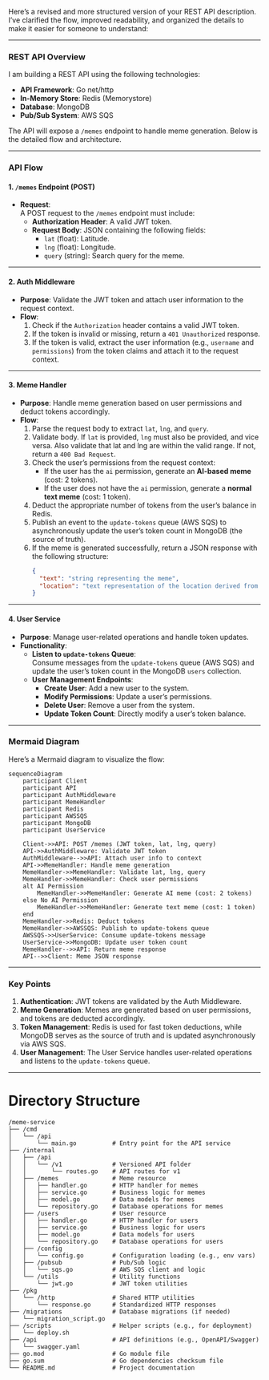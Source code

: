 Here’s a revised and more structured version of your REST API description. I’ve clarified the flow, improved readability, and organized the details to make it easier for someone to understand:

---

### **REST API Overview**
I am building a REST API using the following technologies:
- **API Framework**: Go net/http
- **In-Memory Store**: Redis (Memorystore)
- **Database**: MongoDB
- **Pub/Sub System**: AWS SQS

The API will expose a `/memes` endpoint to handle meme generation. Below is the detailed flow and architecture.

---

### **API Flow**

#### **1. `/memes` Endpoint (POST)**
- **Request**:  
  A POST request to the `/memes` endpoint must include:
  - **Authorization Header**: A valid JWT token.
  - **Request Body**: JSON containing the following fields:
    - `lat` (float): Latitude.
    - `lng` (float): Longitude.
    - `query` (string): Search query for the meme.
---

#### **2. Auth Middleware**
- **Purpose**: Validate the JWT token and attach user information to the request context.
- **Flow**:
  1. Check if the `Authorization` header contains a valid JWT token.
  2. If the token is invalid or missing, return a `401 Unauthorized` response.
  3. If the token is valid, extract the user information (e.g., `username` and `permissions`) from the token claims and attach it to the request context.

---

#### **3. Meme Handler**
- **Purpose**: Handle meme generation based on user permissions and deduct tokens accordingly.
- **Flow**:
  1. Parse the request body to extract `lat`, `lng`, and `query`.
  2. Validate body. If `lat` is provided, `lng` must also be provided, and vice versa. Also validate that lat and lng are within the valid range.  If not, return a `400 Bad Request`.
  3. Check the user’s permissions from the request context:
     - If the user has the `ai` permission, generate an **AI-based meme** (cost: 2 tokens).
     - If the user does not have the `ai` permission, generate a **normal text meme** (cost: 1 token).
  4. Deduct the appropriate number of tokens from the user’s balance in Redis.
  5. Publish an event to the `update-tokens` queue (AWS SQS) to asynchronously update the user’s token count in MongoDB (the source of truth).
  6. If the meme is generated successfully, return a JSON response with the following structure:
     ```json
     {
       "text": "string representing the meme",
       "location": "text representation of the location derived from lat and lng"
     }
     ```

---

#### **4. User Service**
- **Purpose**: Manage user-related operations and handle token updates.
- **Functionality**:
  - **Listen to `update-tokens` Queue**:  
    Consume messages from the `update-tokens` queue (AWS SQS) and update the user’s token count in the MongoDB `users` collection.
  - **User Management Endpoints**:
    - **Create User**: Add a new user to the system.
    - **Modify Permissions**: Update a user’s permissions.
    - **Delete User**: Remove a user from the system.
    - **Update Token Count**: Directly modify a user’s token balance.

---

### **Mermaid Diagram**
Here’s a Mermaid diagram to visualize the flow:

```mermaid
sequenceDiagram
    participant Client
    participant API
    participant AuthMiddleware
    participant MemeHandler
    participant Redis
    participant AWSSQS
    participant MongoDB
    participant UserService

    Client->>API: POST /memes (JWT token, lat, lng, query)
    API->>AuthMiddleware: Validate JWT token
    AuthMiddleware-->>API: Attach user info to context
    API->>MemeHandler: Handle meme generation
    MemeHandler->>MemeHandler: Validate lat, lng, query
    MemeHandler->>MemeHandler: Check user permissions
    alt AI Permission
        MemeHandler->>MemeHandler: Generate AI meme (cost: 2 tokens)
    else No AI Permission
        MemeHandler->>MemeHandler: Generate text meme (cost: 1 token)
    end
    MemeHandler->>Redis: Deduct tokens
    MemeHandler->>AWSSQS: Publish to update-tokens queue
    AWSSQS->>UserService: Consume update-tokens message
    UserService->>MongoDB: Update user token count
    MemeHandler-->>API: Return meme response
    API-->>Client: Meme JSON response
```

---

### **Key Points**
1. **Authentication**: JWT tokens are validated by the Auth Middleware.
2. **Meme Generation**: Memes are generated based on user permissions, and tokens are deducted accordingly.
3. **Token Management**: Redis is used for fast token deductions, while MongoDB serves as the source of truth and is updated asynchronously via AWS SQS.
4. **User Management**: The User Service handles user-related operations and listens to the `update-tokens` queue.

---

# Directory Structure
```
/meme-service
├── /cmd
│   └── /api
│       └── main.go          # Entry point for the API service
├── /internal
│   ├── /api
│   │   └── /v1              # Versioned API folder
│   │       └── routes.go    # API routes for v1
│   ├── /memes               # Meme resource
│   │   ├── handler.go       # HTTP handler for memes
│   │   ├── service.go       # Business logic for memes
│   │   ├── model.go         # Data models for memes
│   │   └── repository.go    # Database operations for memes
│   ├── /users               # User resource
│   │   ├── handler.go       # HTTP handler for users
│   │   ├── service.go       # Business logic for users
│   │   ├── model.go         # Data models for users
│   │   └── repository.go    # Database operations for users
│   ├── /config
│   │   └── config.go        # Configuration loading (e.g., env vars)
│   ├── /pubsub              # Pub/Sub logic
│   │   └── sqs.go           # AWS SQS client and logic
│   └── /utils               # Utility functions
│       └── jwt.go           # JWT token utilities
├── /pkg
│   └── /http                # Shared HTTP utilities
│       └── response.go      # Standardized HTTP responses
├── /migrations              # Database migrations (if needed)
│   └── migration_script.go
├── /scripts                 # Helper scripts (e.g., for deployment)
│   └── deploy.sh
├── /api                     # API definitions (e.g., OpenAPI/Swagger)
│   └── swagger.yaml
├── go.mod                   # Go module file
├── go.sum                   # Go dependencies checksum file
└── README.md                # Project documentation
```